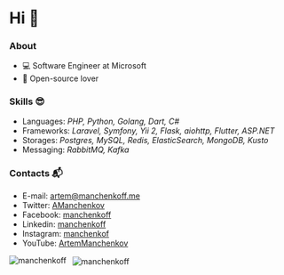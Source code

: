 # Hi 👋

### About

- 💻 Software Engineer at Microsoft
- 🧡 Open-source lover

### Skills 😎

- Languages: _PHP, Python, Golang, Dart, C#_
- Frameworks: _Laravel, Symfony, Yii 2, Flask, aiohttp, Flutter, ASP.NET_
- Storages: _Postgres, MySQL, Redis, ElasticSearch, MongoDB, Kusto_
- Messaging: _RabbitMQ, Kafka_

### Contacts 📬

- E-mail: [artem@manchenkoff.me](mailto:artem@manchenkoff.me)
- Twitter: [AManchenkov](https://twitter.com/amanchenkov)
- Facebook: [manchenkoff](https://fb.com/manchenkoff)
- Linkedin: [manchenkoff](https://linkedin.com/in/manchenkoff)
- Instagram: [manchenkof](https://instagram.com/manchenkof)
- YouTube: [ArtemManchenkov](https://www.youtube.com/c/ArtemManchenkov)

<p>
  <img 
       align="left" 
       src="https://github-readme-stats.vercel.app/api/top-langs?username=manchenkoff&show_icons=true&locale=en" 
       alt="manchenkoff" />
</p>

<p>&nbsp;
  <img 
       align="center" 
       src="https://github-readme-stats.vercel.app/api?username=manchenkoff&show_icons=true&locale=en" 
       alt="manchenkoff" />
</p>
